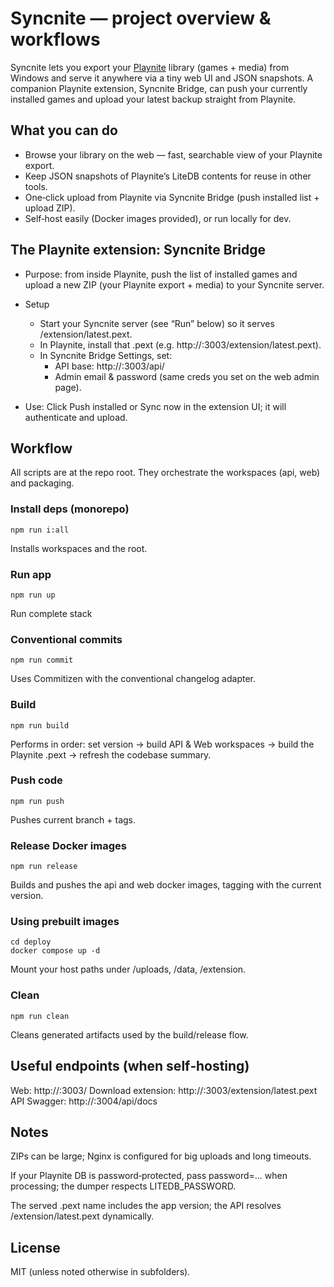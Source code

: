 # Syncnite — project overview & workflows

Syncnite lets you export your [Playnite](https://playnite.link) library (games + media) from Windows and serve it anywhere via a tiny web UI and JSON snapshots. A companion Playnite extension, Syncnite Bridge, can push your currently installed games and upload your latest backup straight from Playnite.

## What you can do

- Browse your library on the web — fast, searchable view of your Playnite export.
- Keep JSON snapshots of Playnite’s LiteDB contents for reuse in other tools.
- One‑click upload from Playnite via Syncnite Bridge (push installed list + upload ZIP).
- Self‑host easily (Docker images provided), or run locally for dev.

## The Playnite extension: Syncnite Bridge

- Purpose: from inside Playnite, push the list of installed games and upload a new ZIP (your Playnite export + media) to your Syncnite server.

- Setup
  - Start your Syncnite server (see “Run” below) so it serves /extension/latest.pext.
  - In Playnite, install that .pext (e.g. http://<server>:3003/extension/latest.pext).
  - In Syncnite Bridge Settings, set:
    - API base: http://<server>:3003/api/
    - Admin email & password (same creds you set on the web admin page).
- Use: Click Push installed or Sync now in the extension UI; it will authenticate and upload.

## Workflow

All scripts are at the repo root. They orchestrate the workspaces (api, web) and packaging.

### Install deps (monorepo)
```
npm run i:all
```
Installs workspaces and the root.

### Run app
```
npm run up
```
Run complete stack

### Conventional commits
```
npm run commit
```
Uses Commitizen with the conventional changelog adapter.

### Build 
```
npm run build
```
Performs in order: set version → build API & Web workspaces → build the Playnite .pext → refresh the codebase summary.

### Push code
```
npm run push
```
Pushes current branch + tags.

### Release Docker images
```
npm run release
```
Builds and pushes the api and web docker images, tagging with the current version.

### Using prebuilt images
```
cd deploy
docker compose up -d
```
Mount your host paths under /uploads, /data, /extension.

### Clean
```
npm run clean
```
Cleans generated artifacts used by the build/release flow.

## Useful endpoints (when self‑hosting)

Web: http://<host>:3003/
Download extension: http://<host>:3003/extension/latest.pext
API Swagger: http://<host>:3004/api/docs

## Notes

ZIPs can be large; Nginx is configured for big uploads and long timeouts.

If your Playnite DB is password‑protected, pass password=... when processing; the dumper respects LITEDB_PASSWORD.

The served .pext name includes the app version; the API resolves /extension/latest.pext dynamically.

## License

MIT (unless noted otherwise in subfolders).